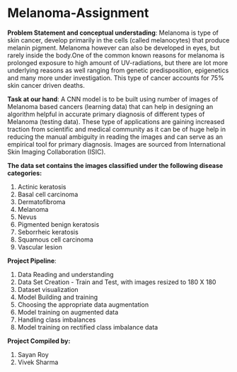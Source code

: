 # Melanoma-Assignment

**Problem Statement and conceptual understading**: Melanoma is type of skin cancer, develop primarily in the cells (called melanocytes) that produce melanin pigment. Melanoma however can also be developed in eyes, but rarely inside the body.One of the common known reasons for melanoma is prolonged exposure to high amount of UV-radiations, but there are lot more underlying reasons as well ranging from genetic predisposition, epigenetics and many more under investigation. This type of cancer accounts for 75% skin cancer driven deaths. 

**Task at our hand**:  A CNN model is to be built using number of images of Melanoma based cancers (learning data) that can help in designing an algorithm helpful in accurate primary diagnosis of different types of Melanoma (testing data). These type of applications are gaining increased traction from scientific and medical community as it can be of huge help in reducing the manual ambiguity in reading the images and can serve as an empirical tool for primary diagnosis. Images are sourced from International Skin Imaging Collaboration (ISIC). 

**The data set contains the images classified under the following disease categories:**
1. Actinic keratosis
2. Basal cell carcinoma
3. Dermatofibroma
4. Melanoma
5. Nevus
6. Pigmented benign keratosis
7. Seborrheic keratosis
8. Squamous cell carcinoma
9. Vascular lesion

**Project Pipeline**: 
1. Data Reading and understanding
2. Data Set Creation - Train and Test, with images resized to 180 X 180
3. Dataset visualization
4. Model Building and training
5. Choosing the appropriate data augmentation
6. Model training on augmented data
7. Handling class imbalances
8. Model training on rectified class imbalance data

**Project Compiled by:**
1. Sayan Roy
2. Vivek Sharma
